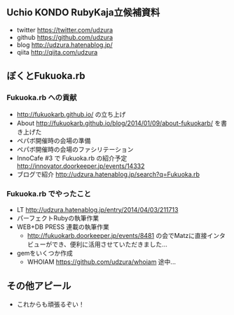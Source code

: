 Uchio KONDO RubyKaja立候補資料
----------------------------

* twitter https://twitter.com/udzura
* github https://github.com/udzura
* blog http://udzura.hatenablog.jp/
* qiita http://qiita.com/udzura

## ぼくとFukuoka.rb

### Fukuoka.rb への貢献

* http://fukuokarb.github.io/ の立ち上げ
* About http://fukuokarb.github.io/blog/2014/01/09/about-fukuokarb/ を書き上げた
* ペパボ開催時の会場の準備
* ペパボ開催時の会場のファシリテーション
* InnoCafe #3 で Fukuoka.rb の紹介予定 http://innovator.doorkeeper.jp/events/14332
* ブログで紹介 http://udzura.hatenablog.jp/search?q=Fukuoka.rb

### Fukuoka.rb でやったこと

* LT http://udzura.hatenablog.jp/entry/2014/04/03/211713
* パーフェクトRubyの執筆作業
* WEB+DB PRESS 連載の執筆作業
  * http://fukuokarb.doorkeeper.jp/events/8481 の会でMatzに直接インタビューができ、便利に活用させていただきました...
* gemをいくつか作成
  * WHOIAM https://github.com/udzura/whoiam 途中...

## その他アピール

* これからも頑張るぞい！
